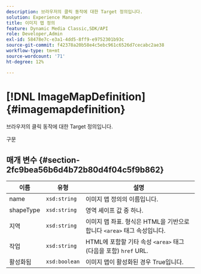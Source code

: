 ```yaml
---
description: 브라우저의 클릭 동작에 대한 Target 정의입니다.
solution: Experience Manager
title: 이미지 맵 정의
feature: Dynamic Media Classic,SDK/API
role: Developer,Admin
exl-id: 58478e7c-e3a1-4dd5-8ff9-e9752301b93c
source-git-commit: f42378a20b58e4c5ebc961c6526d7cecabc2ae38
workflow-type: tm+mt
source-wordcount: '71'
ht-degree: 12%

---
```


# [!DNL ImageMapDefinition]{#imagemapdefinition}

브라우저의 클릭 동작에 대한 Target 정의입니다.

구문

## 매개 변수 {#section-2fc9bea56b6d4b72b80d4f04c5f9b862}

| 이름 | 유형 | 설명 |
|---|---|---|
| name | `xsd:string` | 이미지 맵 정의의 이름입니다. |
| shapeType | `xsd:string` | 영역 셰이프 값 중 하나. |
| 지역 | `xsd:string` | 이미지 맵 좌표. 형식은 HTML을 기반으로 합니다 `<area>` 태그 속성입니다. |
| 작업	 | `xsd:string` | HTML에 포함할 기타 속성 `<area>` 태그(다음을 포함) `href` URL. |
| 활성화됨 | `xsd:boolean` | 이미지 맵이 활성화된 경우 True입니다. |
